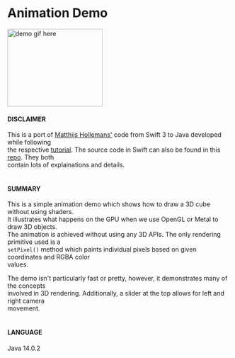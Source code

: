 # Animation Demo


<img alt="demo gif here"  src="https://s9.gifyu.com/images/cube.gif" width="215" height="175" />
<br>

#### DISCLAIMER

This is a port of [Matthijs Hollemans'](https://github.com/hollance) code from Swift 3 to Java developed while following\
the respective [tutorial](https://machinethink.net/blog/3d-rendering-without-shaders/?fbclid=IwAR2Qajut7MOO6T5_O3yzCFej2RVlBGMTayCeecYgq2M8sGjSaS6-4sZidXI). The source code in Swift can also be found in this [repo](https://github.com/hollance/Swift-3D-Demo). They both\
contain lots of explainations and details.
<br><br>


#### SUMMARY

This is a simple animation demo which shows how to draw a 3D cube without using shaders.\
It illustrates what happens on the GPU when we use OpenGL or Metal to draw 3D objects.\
The animation is achieved without using any 3D APIs. The only rendering primitive used is a\
`setPixel()` method which paints individual pixels based on given coordinates and RGBA color\
values.

The demo isn't particularly fast or pretty, however, it demonstrates many of the concepts\
involved in 3D rendering. Additionally, a slider at the top allows for left and right camera\
movement.
<br><br>





#### LANGUAGE

Java 14.0.2
